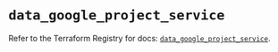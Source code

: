 # `data_google_project_service`

Refer to the Terraform Registry for docs: [`data_google_project_service`](https://registry.terraform.io/providers/hashicorp/google/6.37.0/docs/data-sources/project_service).
